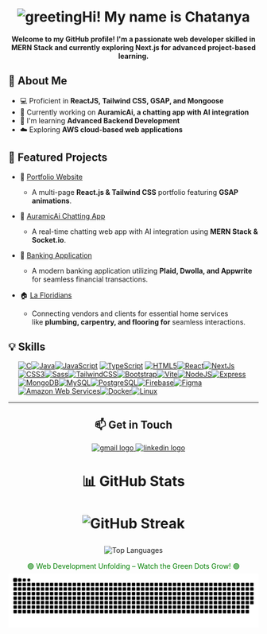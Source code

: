 <div align="center">
  <h1><img src="https://user-images.githubusercontent.com/18350557/176309783-0785949b-9127-417c-8b55-ab5a4333674e.gif" alt="greeting">Hi! My name is Chatanya</h1>
</div>

<div align="center" style="font-weight: 700;">
Welcome to my GitHub profile! I'm a passionate web developer skilled in MERN Stack and currently exploring Next.js for advanced project-based learning.
</div>

## 🚀 About Me

- 💻 Proficient in **ReactJS, Tailwind CSS, GSAP, and Mongoose**
- 🔧 Currently working on **AuramicAi, a chatting app with AI integration**
- 🧠 I'm learning **Advanced Backend Development**
- ☁️ Exploring **AWS cloud-based web applications**

<!-- ## 🛠️ Tech Stack

- **Frontend:** React.js, Next.js, Tailwind CSS, GSAP
- **Backend:** Node.js, Express.js, MongoDB, Mongoose, Laravel, PHP, MySQL, PostgreSQL
- **Authentication:** Passport.js, JWT, Google OAuth
- **DevOps:** Docker, Kubernetes (learning)
- **Tools:** VS Code, Git, Postman, Cloudinary, Render.com -->

## 📂 Featured Projects

- 🎨 [Portfolio Website](https://chatanya.onrender.com/)

  - A multi-page **React.js & Tailwind CSS** portfolio featuring **GSAP animations**.

- 💬 [AuramicAi Chatting App](https://auramic-chatting.onrender.com/)

  - A real-time chatting web app with AI integration using **MERN Stack & Socket.io**.

- 🏦 [Banking Application](https://auramic-bank.vercel.app)

  - A modern banking application utilizing **Plaid, Dwolla, and Appwrite** for seamless financial transactions.

- 🏠 [La Floridians](https://www.lafloridians.com/)

  - Connecting vendors and clients for essential home services like **plumbing, carpentry, and flooring for** seamless interactions.

## 💡 Skills

<p align="left"  style="margin-left: 20px;">
<a href="https://docs.microsoft.com/en-us/cpp/?view=msvc-170" target="_blank" rel="noreferrer"><img src="https://raw.githubusercontent.com/danielcranney/readme-generator/main/public/icons/skills/c-colored.svg" width="36" height="36" alt="C" /></a><a href="https://www.oracle.com/java/" target="_blank" rel="noreferrer"><img src="https://raw.githubusercontent.com/danielcranney/readme-generator/main/public/icons/skills/java-colored.svg" width="36" height="36" alt="Java" /></a><a href="https://developer.mozilla.org/en-US/docs/Web/JavaScript" target="_blank" rel="noreferrer"><img src="https://raw.githubusercontent.com/danielcranney/readme-generator/main/public/icons/skills/javascript-colored.svg" width="36" height="36" alt="JavaScript" /></a>
<a href="https://www.typescriptlang.org/" target="_blank" rel="noreferrer"><img src="https://raw.githubusercontent.com/danielcranney/readme-generator/main/public/icons/skills/typescript-colored.svg" width="36" height="36" alt="TypeScript" /></a>
<a href="https://developer.mozilla.org/en-US/docs/Glossary/HTML5" target="_blank" rel="noreferrer"><img src="https://raw.githubusercontent.com/danielcranney/readme-generator/main/public/icons/skills/html5-colored.svg" width="36" height="36" alt="HTML5" /></a><a href="https://reactjs.org/" target="_blank" rel="noreferrer"><img src="https://raw.githubusercontent.com/danielcranney/readme-generator/main/public/icons/skills/react-colored.svg" width="36" height="36" alt="React" /></a><a href="https://nextjs.org/docs" target="_blank" rel="noreferrer"><img src="https://raw.githubusercontent.com/danielcranney/readme-generator/main/public/icons/skills/nextjs-colored.svg" width="36" height="36" alt="NextJs" /></a><a href="https://www.w3.org/TR/CSS/#css" target="_blank" rel="noreferrer"><img src="https://raw.githubusercontent.com/danielcranney/readme-generator/main/public/icons/skills/css3-colored.svg" width="36" height="36" alt="CSS3" /></a><a href="https://sass-lang.com/" target="_blank" rel="noreferrer"><img src="https://raw.githubusercontent.com/danielcranney/readme-generator/main/public/icons/skills/sass-colored.svg" width="36" height="36" alt="Sass" /></a><a href="https://tailwindcss.com/" target="_blank" rel="noreferrer"><img src="https://raw.githubusercontent.com/danielcranney/readme-generator/main/public/icons/skills/tailwindcss-colored.svg" width="36" height="36" alt="TailwindCSS" /></a><a href="https://getbootstrap.com/" target="_blank" rel="noreferrer"><img src="https://raw.githubusercontent.com/danielcranney/readme-generator/main/public/icons/skills/bootstrap-colored.svg" width="36" height="36" alt="Bootstrap" /></a><a href="https://vitejs.dev/" target="_blank" rel="noreferrer"><img src="https://raw.githubusercontent.com/danielcranney/readme-generator/main/public/icons/skills/vite-colored.svg" width="36" height="36" alt="Vite" /></a><a href="https://nodejs.org/en/" target="_blank" rel="noreferrer"><img src="https://raw.githubusercontent.com/danielcranney/readme-generator/main/public/icons/skills/nodejs-colored.svg" width="36" height="36" alt="NodeJS" /></a><a href="https://expressjs.com/" target="_blank" rel="noreferrer"><img src="https://raw.githubusercontent.com/danielcranney/readme-generator/main/public/icons/skills/express-colored.svg" width="36" height="36" alt="Express" /></a><a href="https://www.mongodb.com/" target="_blank" rel="noreferrer"><img src="https://raw.githubusercontent.com/danielcranney/readme-generator/main/public/icons/skills/mongodb-colored.svg" width="36" height="36" alt="MongoDB" /></a><a href="https://www.mysql.com/" target="_blank" rel="noreferrer"><img src="https://raw.githubusercontent.com/danielcranney/readme-generator/main/public/icons/skills/mysql-colored.svg" width="36" height="36" alt="MySQL" /></a><a href="https://www.postgresql.org/" target="_blank" rel="noreferrer"><img src="https://raw.githubusercontent.com/danielcranney/readme-generator/main/public/icons/skills/postgresql-colored.svg" width="36" height="36" alt="PostgreSQL" /></a><a href="https://firebase.google.com/" target="_blank" rel="noreferrer"><img src="https://raw.githubusercontent.com/danielcranney/readme-generator/main/public/icons/skills/firebase-colored.svg" width="36" height="36" alt="Firebase" /></a><a href="https://www.figma.com/" target="_blank" rel="noreferrer"><img src="https://raw.githubusercontent.com/danielcranney/readme-generator/main/public/icons/skills/figma-colored.svg" width="36" height="36" alt="Figma" /></a><a href="https://aws.amazon.com" target="_blank" rel="noreferrer"><img src="https://raw.githubusercontent.com/danielcranney/readme-generator/main/public/icons/skills/aws-colored.svg" width="36" height="36" alt="Amazon Web Services" /></a><a href="https://www.docker.com/" target="_blank" rel="noreferrer"><img src="https://raw.githubusercontent.com/danielcranney/readme-generator/main/public/icons/skills/docker-colored.svg" width="36" height="36" alt="Docker" /></a><a href="https://www.linux.org" target="_blank" rel="noreferrer"><img src="https://raw.githubusercontent.com/danielcranney/readme-generator/main/public/icons/skills/linux-colored.svg" width="36" height="36" alt="Linux" /></a>
</p>

<hr>

<div align="center">
  <h2>📫 Get in Touch</h2>
  <div style="margin-left: 20px;">
    <a href="mailto:pratapchatanya@gmail.com">
      <img src="https://img.shields.io/static/v1?message=Gmail&logo=gmail&label=&color=D14836&logoColor=white&labelColor=&style=for-the-badge" height="35" alt="gmail logo" />
    </a>
    <a href="https://www.linkedin.com/in/chatanya-pratap-ab410a277/">
      <img src="https://img.shields.io/static/v1?message=LinkedIn&logo=linkedin&label=&color=0077B5&logoColor=white&labelColor=&style=for-the-badge" height="35" alt="linkedin logo" />
    </a>
</div>

<h1> 📊 GitHub Stats<h1>

<!-- ![GitHub Stats](https://github-readme-stats.vercel.app/api?username=chatanyapra&show_icons=true&hide=stars,prs,issues,&count_private=true&title_color=10b981&text_color=ffffff&icon_color=ef4444&bg_color=181824&hide_border=true&show_icons=true) -->

![GitHub Streak](https://github-readme-streak-stats.herokuapp.com/?user=chatanyapra&stroke=ffffff&background=181824&ring=10b981&fire=10b981&currStreakNum=ffffff&currStreakLabel=10b981&sideNums=ffffff&sideLabels=ffffff&dates=ffffff&hide_border=true)

</div>

<div align="center">

![Top Languages](https://github-readme-stats.vercel.app/api/top-langs/?username=chatanyapra&langs_count=10&title_color=10b981&text_color=ffffff&icon_color=ef4444&bg_color=181824&hide_border=true&locale=en&custom_title=Top%20%Languages)

</div>

<!-- <br clear="both"> -->
<div align="center" >
<font color="green">🟢 Web Development Unfolding – Watch the Green Dots Grow! 🟢</font>
</div>

<div align="center">
  <picture>
    <source media="(prefers-color-scheme: dark)" srcset="https://raw.githubusercontent.com/chatanyapra/chatanyapra/output/github-snake-dark.svg" />
    <source media="(prefers-color-scheme: light)" srcset="https://raw.githubusercontent.com/chatanyapra/chatanyapra/output/github-snake.svg" />
    <img alt="github-snake" src="https://raw.githubusercontent.com/chatanyapra/chatanyapra/output/github-snake.svg" />
  </picture>
</div>
